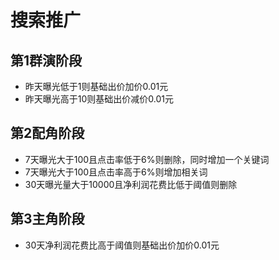 # 搜索推广

## 第1群演阶段

  - 昨天曝光低于1则基础出价加价0.01元
  - 昨天曝光高于10则基础出价减价0.01元

## 第2配角阶段

  - 7天曝光大于100且点击率低于6%则删除，同时增加一个关键词
  - 7天曝光大于100且点击率高于6%则增加相关词
  - 30天曝光量大于10000且净利润花费比低于阈值则删除

## 第3主角阶段

  - 30天净利润花费比高于阈值则基础出价加价0.01元
